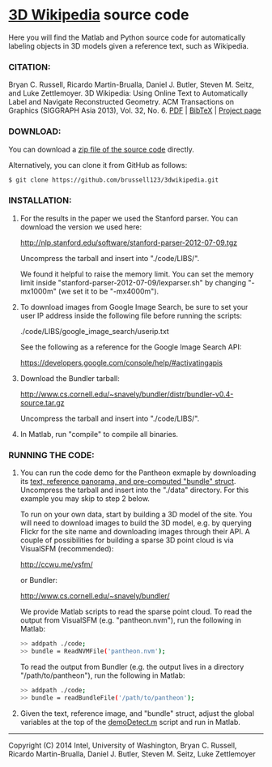 [3D Wikipedia](http://grail.cs.washington.edu/projects/label3d/) source code
===========

Here you will find the Matlab and Python source code for automatically
labeling objects in 3D models given a reference text, such as Wikipedia.


### CITATION:

Bryan C. Russell, Ricardo Martin-Brualla, Daniel J. Butler, Steven M. Seitz, and Luke Zettlemoyer.
3D Wikipedia: Using Online Text to Automatically Label and Navigate Reconstructed Geometry.
ACM Transactions on Graphics (SIGGRAPH Asia 2013), Vol. 32, No. 6.
[PDF](http://grail.cs.washington.edu/projects/label3d/3D_Wikipedia_SIGGRAPH_Asia_2013.pdf) | [BibTeX](http://grail.cs.washington.edu/projects/label3d/paper.bib) | [Project page](http://grail.cs.washington.edu/projects/label3d/)


### DOWNLOAD:

You can download a [zip file of the source code](https://github.com/brussell123/3dwikipedia/archive/master.zip) directly.  

Alternatively, you can clone it from GitHub as follows:

``` sh
$ git clone https://github.com/brussell123/3dwikipedia.git
```


### INSTALLATION:

1. For the results in the paper we used the Stanford parser.  You can
download the version we used here:

   http://nlp.stanford.edu/software/stanford-parser-2012-07-09.tgz

   Uncompress the tarball and insert into "./code/LIBS/".

   We found it helpful to raise the memory limit.  You can set the memory
limit inside "stanford-parser-2012-07-09/lexparser.sh" by changing
"-mx1000m" (we set it to be "-mx4000m").

2. To download images from Google Image Search, be sure to set your
user IP address inside the following file before running the scripts:

   ./code/LIBS/google_image_search/userip.txt

   See the following as a reference for the Google Image Search API:

   https://developers.google.com/console/help/#activatingapis

3. Download the Bundler tarball:

   http://www.cs.cornell.edu/~snavely/bundler/distr/bundler-v0.4-source.tar.gz

   Uncompress the tarball and insert into "./code/LIBS/".

4. In Matlab, run "compile" to compile all binaries.


### RUNNING THE CODE:

1. You can run the code demo for the Pantheon exmaple by downloading
its [text, reference panorama, and pre-computed "bundle" struct](http://grail.cs.washington.edu/projects/label3d/pantheon.tar.gz).  Uncompress the tarball and insert into the "./data" directory. For this example you may skip to step 2 below.  

   To run on your own data, start by building a 3D model of the site.
You will need to download images to build the 3D model, e.g. by
querying Flickr for the site name and downloading images through their
API.  A couple of possibilities for building a sparse 3D point cloud
is via VisualSFM (recommended):

   http://ccwu.me/vsfm/

   or Bundler:

   http://www.cs.cornell.edu/~snavely/bundler/

   We provide Matlab scripts to read the sparse point cloud.  To read the
output from VisualSFM (e.g. "pantheon.nvm"), run the following in Matlab:

   ``` sh
   >> addpath ./code;
   >> bundle = ReadNVMFile('pantheon.nvm');
   ```

   To read the output from Bundler (e.g. the output lives in a directory
"/path/to/pantheon"), run the following in Matlab:

   ``` sh
   >> addpath ./code;
   >> bundle = readBundleFile('/path/to/pantheon');
   ```

2. Given the text, reference image, and "bundle" struct, adjust the
global variables at the top of the [demoDetect.m](https://github.com/brussell123/3dwikipedia/blob/master/demoDetect.m) script and run in
Matlab.  


---- 

Copyright (C) 2014  Intel, University of Washington, Bryan C. Russell, Ricardo Martin-Brualla, Daniel J. Butler, Steven M. Seitz, Luke Zettlemoyer
